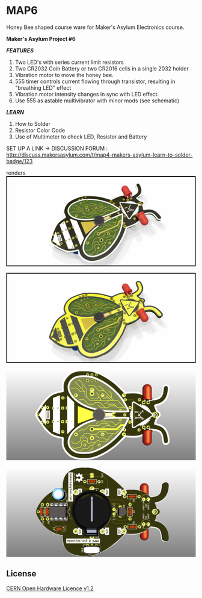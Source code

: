 # MAP6
Honey Bee shaped course ware for Maker's Asylum Electronics course.

**Maker's Asylum Project #6**


***FEATURES***

1. Two LED's with series current limit resistors
2. Two CR2032 Coin Battery or two CR2016 cells in a single 2032 holder
3. Vibration motor to move the honey bee.
4. 555 timer controls current flowing through transistor, resulting in "breathing LED" effect
5. Vibration motor intensity changes in sync with LED effect.
6. Use 555 as astable multivibrator with minor mods (see schematic)

***LEARN***

1. How to Solder
2. Resistor Color Code
3. Use of Multimeter to check LED, Resistor and Battery

SET UP A LINK -> DISCUSSION FORUM : http://discuss.makersasylum.com/t/map4-makers-asylum-learn-to-solder-badge/123

renders
![MAP6](https://github.com/MakersAsylumIndia/MAP6/blob/main/kicad/images/MAP6_05.png)

![MAP6](https://github.com/MakersAsylumIndia/MAP6/blob/main/kicad/images/map6_06.png)

![MAP6](https://github.com/MakersAsylumIndia/MAP6/blob/main/kicad/images/map6_03.png)

![MAP6](https://github.com/MakersAsylumIndia/MAP6/blob/main/kicad/images/map6_04.png)


License
-------
[CERN Open Hardware Licence v1.2 ]

[CERN Open Hardware Licence v1.2 ]:http://www.ohwr.org/attachments/2388/cern_ohl_v_1_2.txt
